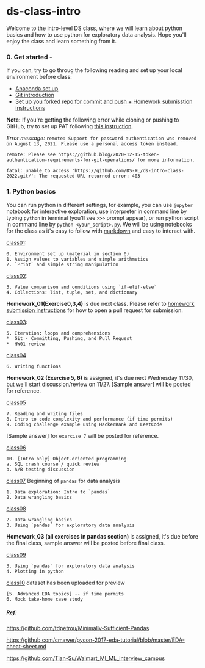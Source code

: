 # ds-class-intro

Welcome to the intro-level DS class, where we will learn about python basics and how to use python for exploratory data analysis. Hope you'll enjoy the class and learn something from it.

### 0. Get started - 
If you can, try to go throug the following reading and set up your local environment before class:

- [Anaconda set up](https://github.com/DS-XL/ds-intro-class-2022/blob/master/python_basics/class01/Anaconda_setup.md) 
- [Git introduction](https://github.com/DS-XL/ds-intro-class-2022/blob/master/python_basics/class01/git_setup.md)
- [Set up you forked repo for commit and push + Homework submisstion instructions](https://github.com/DS-XL/ds-intro-class-2022/blob/master/Git-setup-and-hw-instruction.md)

**Note:** If you're getting the following error while cloning or pushing to GitHub, try to set up PAT following [this instruction](https://docs.github.com/en/github/authenticating-to-github/keeping-your-account-and-data-secure/creating-a-personal-access-token#creating-a-token).

*Error message:*
`remote: Support for password authentication was removed on August 13, 2021. Please use a personal access token instead.`

`remote: Please see https://github.blog/2020-12-15-token-authentication-requirements-for-git-operations/ for more information.`

`fatal: unable to access 'https://github.com/DS-XL/ds-intro-class-2022.git/': The requested URL returned error: 403`


### 1. Python basics
You can run python in different settings, for example, you can use `jupyter` notebook for interactive exploration, use interpreter in command line by typing `python` in terminal (you'll see `>>>` prompt appear), or run python script in command line by `python <your_script>.py`. We will be using notebooks for the class as it's easy to follow with [markdown](https://guides.github.com/features/mastering-markdown/) and easy to interact with.

[class01](https://github.com/DS-XL/ds-intro-class-2022/tree/master/python_basics/class01):

	0. Environment set up (material in section 0)
	1. Assign values to variables and simple arithmetics
	2. `Print` and simple string manipulation

[class02](https://github.com/DS-XL/ds-intro-class-2022/tree/master/python_basics/class02):

	3. Value comparison and conditions using `if-elif-else`
	4. Collections: list, tuple, set, and dictionary

**Homework_01(Exercise0,3,4)** is due next class. Please refer to [homework submission instructions](https://github.com/DS-XL/ds-intro-class-2022/blob/master/Git-setup-and-hw-instruction.md) for how to open a pull request for submission.

[class03](https://github.com/DS-XL/ds-intro-class-2022/tree/master/python_basics/class02):

	5. Iteration: loops and comprehensions
	*  Git - Committing, Pushing, and Pull Request
	*  HW01 review

[class04](https://github.com/DS-XL/ds-intro-class-2022/tree/master/python_basics/class02)

	6. Writing functions

**Homework_02 (Exercise 5, 6)** is assigned, it's due next Wednesday 11/30, but we'll start discussion/review on 11/27. [Sample answer] will be posted for reference.

[class05](https://github.com/DS-XL/ds-intro-class-2022/tree/master/python_basics/class03)

	7. Reading and writing files
	8. Intro to code complexity and performance (if time permits)
	9. Coding challenge example using HackerRank and LeetCode

[Sample answer] for `exercise 7` will be posted for reference.

[class06](https://github.com/DS-XL/ds-intro-class-2022/tree/master/python_basics/class04)

	10. [Intro only] Object-oriented programming
	a. SQL crash course / quick review
	b. A/B testing discussion

[class07](https://github.com/DS-XL/ds-intro-class-2022/tree/master/pandas_intro) Beginning of `pandas` for data analysis 

	1. Data exploration: Intro to `pandas` 
	2. Data wrangling basics

[class08](https://github.com/DS-XL/ds-intro-class-2022/tree/master/pandas_intro)

	2. Data wrangling basics
	3. Using `pandas` for exploratory data analysis

**Homework_03 (all exercises in pandas section)** is assigned, it's due before the final class, sample answer will be posted before final class.

[class09](https://github.com/DS-XL/ds-intro-class-2022/tree/master/pandas_intro)

	3. Using `pandas` for exploratory data analysis
	4. Plotting in python

[class10](https://github.com/DS-XL/ds-intro-class-2022/tree/master/final_class) dataset has been uploaded for preview

	[5. Advanced EDA topics] -- if time permits
	6. Mock take-home case study

##### Ref:
https://github.com/tdpetrou/Minimally-Sufficient-Pandas

https://github.com/cmawer/pycon-2017-eda-tutorial/blob/master/EDA-cheat-sheet.md

https://github.com/Tian-Su/Walmart_MI_ML_interview_campus
